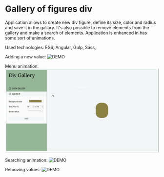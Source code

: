 # Gallery of figures div

Application allows to create new div figure, define its size, color and radius and save it in the gallary. It's also possible to remove elements from the gallery and make a search of elements. Application is enhanced in has some sort of animations. 



Used technologies:
ES6,
Angular,
Gulp,
Sass,


Adding a new value:
![DEMO](https://github.com/Iza-H/Different_examples/blob/master/divGallery/output.gif)

Menu animation:
![DEMO](https://github.com/Iza-H/Different_examples/blob/master/divGallery/output1.gif)

Searching animation:
![DEMO](https://github.com/Iza-H/Different_examples/blob/master/divGallery/output2.gif)

Removing values:
![DEMO](https://github.com/Iza-H/Different_examples/blob/master/divGallery/output3.gif)
